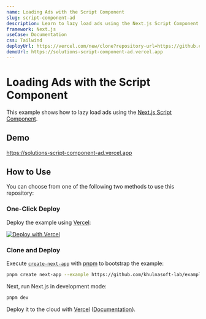 ```yaml
---
name: Loading Ads with the Script Component
slug: script-component-ad
description: Learn to lazy load ads using the Next.js Script Component.
framework: Next.js
useCase: Documentation
css: Tailwind
deployUrl: https://vercel.com/new/clone?repository-url=https://github.com/khulnasoft-lab/examples/tree/main/solutions/script-component-ad&project-name=script-component-ad&repository-name=script-component-ad
demoUrl: https://solutions-script-component-ad.vercel.app
---
```


# Loading Ads with the Script Component

This example shows how to lazy load ads using the [Next.js Script Component](https://nextjs.org/docs/basic-features/script).

## Demo

https://solutions-script-component-ad.vercel.app

## How to Use

You can choose from one of the following two methods to use this repository:

### One-Click Deploy

Deploy the example using [Vercel](https://vercel.com?utm_source=github&utm_medium=readme&utm_campaign=vercel-examples):

[![Deploy with Vercel](https://vercel.com/button)](https://vercel.com/new/clone?repository-url=https://github.com/khulnasoft-lab/examples/tree/main/solutions/script-component-ad&project-name=script-component-ad&repository-name=script-component-ad)

### Clone and Deploy

Execute [`create-next-app`](https://github.com/khulnasoft-lab/next.js/tree/canary/packages/create-next-app) with [pnpm](https://pnpm.io/installation) to bootstrap the example:

```bash
pnpm create next-app --example https://github.com/khulnasoft-lab/examples/tree/main/solutions/script-component-ad
```

Next, run Next.js in development mode:

```bash
pnpm dev
```

Deploy it to the cloud with [Vercel](https://vercel.com/new?utm_source=github&utm_medium=readme&utm_campaign=edge-middleware-eap) ([Documentation](https://nextjs.org/docs/deployment)).
